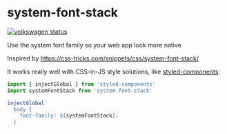 # system-font-stack

[![volkswagen status](https://auchenberg.github.io/volkswagen/volkswargen_ci.svg?v=1)](https://github.com/auchenberg/volkswagen)

Use the system font family so your web app look more native

Inspired by https://css-tricks.com/snippets/css/system-font-stack/

It works really well with CSS-in-JS style solutions, like [styled-components](https://github.com/styled-components):

```js
import { injectGlobal } from 'styled-components'
import systemFontStack from 'system-font-stack'

injectGlobal`
  body {
    font-family: ${systemFontStack};
  }
`
```
